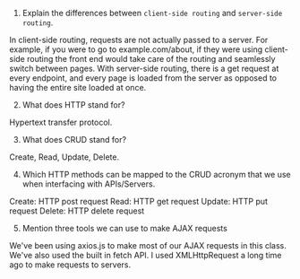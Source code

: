 1.  Explain the differences between `client-side routing` and `server-side routing`.

In client-side routing, requests are not actually passed to a server. For example, if you were to go to example.com/about, if they were using client-side routing the front end would take care of the routing and seamlessly switch between pages. With server-side routing, there is a get request at every endpoint, and every page is loaded from the server as opposed to having the entire site loaded at once.

2.  What does HTTP stand for?

Hypertext transfer protocol.

3.  What does CRUD stand for?

Create, Read, Update, Delete.

4.  Which HTTP methods can be mapped to the CRUD acronym that we use when interfacing with APIs/Servers.

Create: HTTP post request
Read: HTTP get request
Update: HTTP put request
Delete: HTTP delete request

5.  Mention three tools we can use to make AJAX requests

We've been using axios.js to make most of our AJAX requests in this class. We've also used the built in fetch API. I used XMLHttpRequest a long time ago to make requests to servers.
